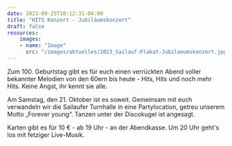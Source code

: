 ```yaml
---
date: 2023-09-25T10:12:31-04:00
title: "HITS Konzert - Jubiläumskonzert"
draft: false
resources:
    images:
    - name: "Image"
      src: "/images/aktuelles/2023_Sailauf-Plakat-Jubilaeumskonzert.jpg"
---
```


Zum 100. Geburtstag gibt es für euch einen verrückten Abend voller bekannter Melodien von den 60ern bis heute - Hits, Hits und noch mehr Hits. Keine Angst, ihr kennt sie alle. 

Am Samstag, den 21. Oktober ist es soweit. Gemeinsam mit euch verwandeln wir die Sailaufer Turnhalle in eine Partylocation, getreu unserem Motto „Forever young“. Tanzen unter der Discokugel ist angesagt. 

Karten gibt es für 10 € - ab 19 Uhr - an der Abendkasse. Um 20 Uhr geht's los mit fetziger Live-Musik.